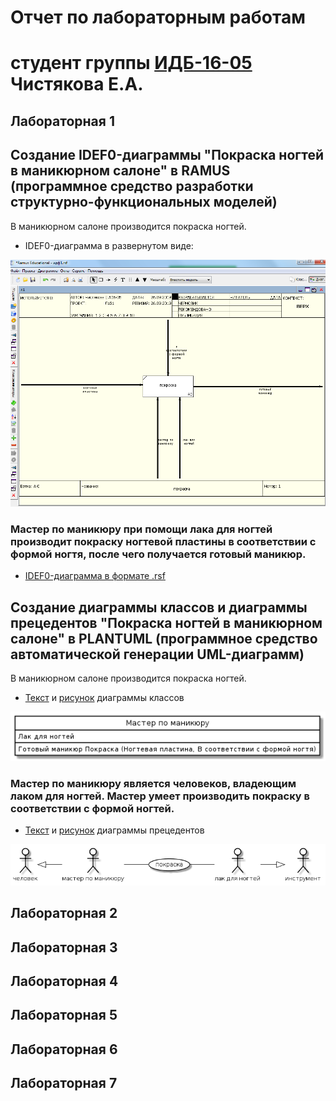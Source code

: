 # Отчет по лабораторным работам
# студент группы [ИДБ-16-05](https://github.com/ChistyakovaE/ChistyakovaE.github.io) Чистякова Е.А.

## Лабораторная 1

## Создание IDEF0-диаграммы "Покраска ногтей в маникюрном салоне" в RAMUS (программное средство разработки структурно-функциональных моделей) ##

В маникюрном салоне производится покраска ногтей. 

* IDEF0-диаграмма в развернутом виде:

![blah](https://github.com/ChistyakovaE/ChistyakovaE.github.io/blob/master/lab1/idef0.PNG)

### Мастер по маникюру при помощи лака для ногтей производит покраску ногтевой пластины в соответствии с формой ногтя, после чего получается готовый маникюр. ###

* [IDEF0-диаграмма в формате .rsf](https://github.com/ChistyakovaE/ChistyakovaE.github.io/blob/master/lab1/idef0.rsf)

## Создание диаграммы классов и диаграммы прецедентов "Покраска ногтей в маникюрном салоне" в PLANTUML (программное средство автоматической генерации UML-диаграмм) ##

В маникюрном салоне производится покраска ногтей. 

* [Текст](https://github.com/ChistyakovaE/ChistyakovaE.github.io/blob/master/lab1/uml1.txt) и [рисунок](https://github.com/ChistyakovaE/ChistyakovaE.github.io/blob/master/lab1/uml1.png) диаграммы классов

![blah](https://github.com/ChistyakovaE/ChistyakovaE.github.io/blob/master/lab1/uml1.png)

### Мастер по маникюру является человеков, владеющим лаком для ногтей. Мастер умеет производить покраску в соответствии с формой ногтей. ###

* [Текст](https://github.com/ChistyakovaE/ChistyakovaE.github.io/blob/master/lab1/uml2.txt) и [рисунок](https://github.com/ChistyakovaE/ChistyakovaE.github.io/blob/master/lab1/uml2.png) диаграммы прецедентов

![blah](https://github.com/ChistyakovaE/ChistyakovaE.github.io/blob/master/lab1/uml2.png)

## Лабораторная 2

## Лабораторная 3

## Лабораторная 4

## Лабораторная 5

## Лабораторная 6

## Лабораторная 7
